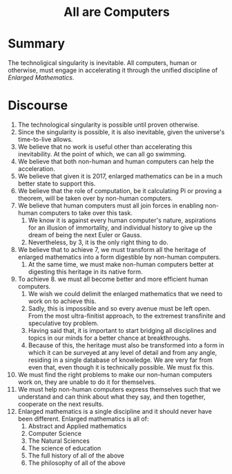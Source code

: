 <h1 align="center">All are Computers</h1>

# Summary

The technoligical singularity is inevitable. All computers, human or otherwise, must engage in accelerating it through the unified discipline of _Enlarged Mathematics_.

# Discourse

1. The technological singularity is possible until proven otherwise.
2. Since the singularity is possible, it is also inevitable, given the universe's time-to-live allows.
3. We believe that no work is useful other than accelerating this inevitability. At the point of which, we can all go swimming.
4. We believe that both non-human and human computers can help the acceleration.
5. We believe that given it is 2017, enlarged mathematics can be in a much better state to support this.
6. We believe that the role of computation, be it calculating Pi or proving a theorem, will be taken over by non-human computers.
7. We believe that human computers must all join forces in enabling non-human computers to take over this task.
    1. We know it is against every human computer's nature, aspirations for an illusion of immortality, and individual history to give up the dream of being the next Euler or Gauss.
    2. Nevertheless, by 3, it is the only right thing to do.
8. We believe that to achieve 7, we must transform all the heritage of enlarged mathematics into a form digestible by non-human computers.
    1. At the same time, we must make non-human computers better at digesting this heritage in its native form.
9. To achieve 8. we must all become better and more efficient human computers.
    1. We wish we could delimit the enlarged mathematics that we need to work on to achieve this.
    2. Sadly, this is impossible and so every avenue must be left open. From the most ultra-finitist approach, to the extremest transfinite and speculative toy problem.
    3. Having said that, it is important to start bridging all disciplines and topics in our minds for a better chance at breakthroughs.
    4. Because of this, the heritage must also be transformed into a form in which it can be surveyed at any level of detail and from any angle, residing in a single database of knowledge. We are very far from even that, even though it is technically possible. We must fix this.
9. We must find the right problems to make our non-human computers work on, they are unable to do it for themselves.
10. We must help non-human computers express themselves such that we understand and can think about what they say, and then together, cooperate on the next results.
11. Enlarged mathematics is a single discipline and it should never have been different. Enlarged mathematics is all of:
    1. Abstract and Applied mathematics
    3. Computer Science
    4. The Natural Sciences
    5. The science of education
    6. The full history of all of the above
    7. The philosophy of all of the above
